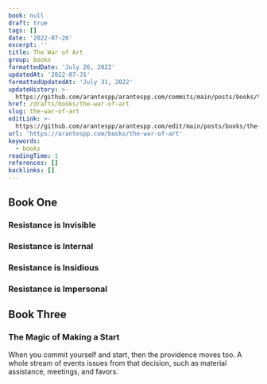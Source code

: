 ```yaml
---
book: null
draft: true
tags: []
date: '2022-07-26'
excerpt: ''
title: The War of Art
group: books
formattedDate: 'July 26, 2022'
updatedAt: '2022-07-31'
formattedUpdatedAt: 'July 31, 2022'
updateHistory: >-
  https://github.com/arantespp/arantespp.com/commits/main/posts/books/the-war-of-art.md
href: /drafts/books/the-war-of-art
slug: the-war-of-art
editLink: >-
  https://github.com/arantespp/arantespp.com/edit/main/posts/books/the-war-of-art.md
url: 'https://arantespp.com/books/the-war-of-art'
keywords:
  - books
readingTime: 1
references: []
backlinks: []
---
```


## Book One

### Resistance is Invisible

### Resistance is Internal

### Resistance is Insidious

### Resistance is Impersonal

## Book Three

### The Magic of Making a Start

When you commit yourself and start, then the providence moves too. A whole stream of events issues from that decision, such as material assistance, meetings, and favors.
